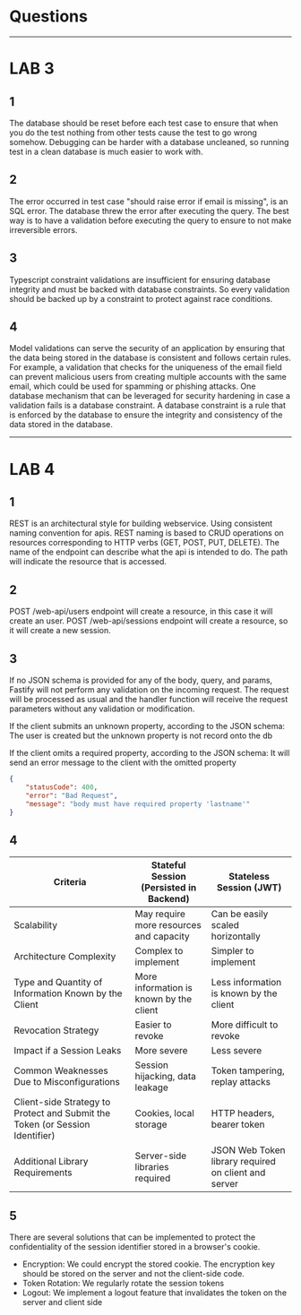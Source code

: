 # Questions

----
# LAB 3

## 1

The database should be reset before each test case to ensure that when you do the test nothing from other tests cause the test to go wrong somehow.
Debugging can be harder with a database uncleaned, so running test in a clean database is much easier to work with.

## 2

The error occurred in test case "should raise error if email is missing", is an SQL error. The database threw the error after executing the query. The best way is to have a validation before executing the query
to ensure to not make irreversible errors.

## 3

Typescript constraint validations are insufficient for ensuring database integrity and must be backed with database constraints.
So every validation should be backed up by a constraint to protect against race conditions.

## 4

Model validations can serve the security of an application by ensuring that the data being stored in the database is consistent and follows certain rules. For example, a validation that checks for the uniqueness of the email field can prevent malicious users from creating multiple accounts with the same email, which could be used for spamming or phishing attacks.
One database mechanism that can be leveraged for security hardening in case a validation fails is a database constraint. A database constraint is a rule that is enforced by the database to ensure the integrity and consistency of the data stored in the database.

---------
# LAB 4

## 1

REST is an architectural style for building webservice. Using consistent naming convention for apis. REST naming is based to CRUD operations on resources corresponding to HTTP verbs (GET, POST, PUT, DELETE). The name of the endpoint can describe what the api is intended to do. The path will indicate the resource that is accessed. 

## 2

POST /web-api/users endpoint will create a resource, in this case it will create an user.
POST /web-api/sessions endpoint will create a resource, so it will create a new session.

## 3

If no JSON schema is provided for any of the body, query, and params, Fastify will not perform any validation on the incoming request. The request will be processed as usual and the handler function will receive the request parameters without any validation or modification.

If the client submits an unknown property, according to the JSON schema:
The user is created but the unknown property is not record onto the db

If the client omits a required property, according to the JSON schema:
It will send an error message to the client with the omitted property
```json
{
    "statusCode": 400,
    "error": "Bad Request",
    "message": "body must have required property 'lastname'"
}
```
## 4

| Criteria                                                                     | Stateful Session (Persisted in Backend) | Stateless Session (JWT)                              |
|------------------------------------------------------------------------------|-----------------------------------------|------------------------------------------------------|
| Scalability                                                                  | May require more resources and capacity | Can be easily scaled horizontally                    |
| Architecture Complexity                                                      | Complex to implement                    | Simpler to implement                                 |
| Type and Quantity of Information Known by the Client                         | More information is known by the client | Less information is known by the client              |
| Revocation Strategy                                                          | Easier to revoke                        | More difficult to revoke                             |
| Impact if a Session Leaks                                                    | More severe                             | Less severe                                          |
| Common Weaknesses Due to Misconfigurations                                   | Session hijacking, data leakage         | Token tampering, replay attacks                      |
| Client-side Strategy to Protect and Submit the Token (or Session Identifier) | Cookies, local storage                  | HTTP headers, bearer token                           |
| Additional Library Requirements                                              | Server-side libraries required          | JSON Web Token library required on client and server |


## 5
There are several solutions that can be implemented to protect the confidentiality of the session identifier stored in a browser's cookie.

- Encryption: We could encrypt the stored cookie. The encryption key should be stored on the server and not the client-side code.
- Token Rotation: We regularly rotate the session tokens
- Logout: We implement a logout feature that invalidates the token on the server and client side
